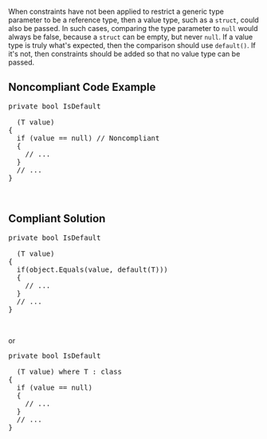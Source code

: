 When constraints have not been applied to restrict a generic type parameter to be a reference type, then a value type, such as a
`struct`, could also be passed. In such cases, comparing the type parameter to `null` would always be false, because a
`struct` can be empty, but never `null`. If a value type is truly what's expected, then the comparison should use
`default()`. If it's not, then constraints should be added so that no value type can be passed.

## Noncompliant Code Example

<pre>
private bool IsDefault
 <t>
  (T value)
{
  if (value == null) // Noncompliant
  {
    // ...
  }
  // ...
}

 </t></pre>

## Compliant Solution

<pre>
private bool IsDefault
 <t>
  (T value)
{
  if(object.Equals(value, default(T)))
  {
    // ...
  }
  // ...
}

 </t></pre>

or

<pre>
private bool IsDefault
 <t>
  (T value) where T : class
{
  if (value == null)
  {
    // ...
  }
  // ...
}

 </t></pre>